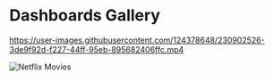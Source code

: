 # Dashboards Gallery



https://user-images.githubusercontent.com/124378648/230902526-3de9f92d-f227-44ff-95eb-895682406ffc.mp4

![Netflix Movies](https://user-images.githubusercontent.com/124378648/230902986-c08b0d0d-2a79-4dc6-809c-001aadfd3c74.gif)

